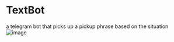 # TextBot
a telegram bot that picks up a pickup phrase based on the situation<br>
![image](https://user-images.githubusercontent.com/54048747/222460130-1fa0dfd5-31ed-46f1-92a6-8a3adc77cfc8.png)
